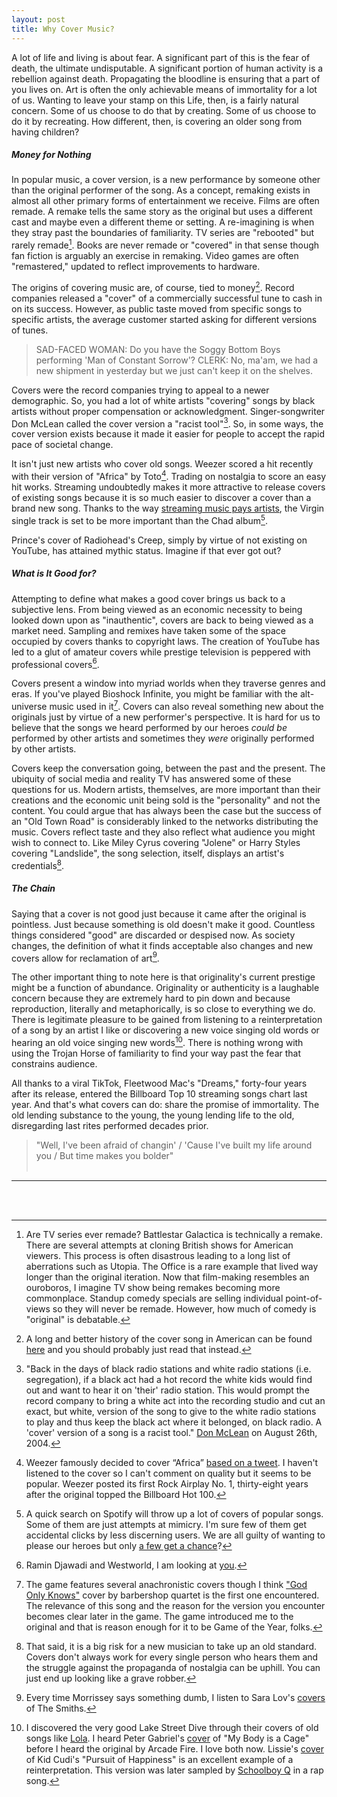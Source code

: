 ```yaml
---
layout: post
title: Why Cover Music?
---
```


A lot of life and living is about fear. A significant part of this is the fear of death, the ultimate undisputable. A significant portion of human activity is a rebellion against death. Propagating the bloodline is ensuring that a part of you lives on. Art is often the only achievable means of immortality for a lot of us. Wanting to leave your stamp on this Life, then, is a fairly natural concern. Some of us choose to do that by creating. Some of us choose to do it by recreating. How different, then, is covering an older song from having children? 


##### Money for Nothing


In popular music, a cover version, is a new performance by someone other than the original performer of the song. As a concept, remaking exists in almost all other primary forms of entertainment we receive. Films are often remade. A remake tells the same story as the original but uses a different cast and maybe even a different theme or setting. A re-imagining is when they stray past the boundaries of familiarity. TV series are "rebooted" but rarely remade[^1]. Books are never remade or "covered" in that sense though fan fiction is arguably an exercise in remaking. Video games are often "remastered," updated to reflect improvements to hardware.  

The origins of covering music are, of course, tied to money[^2]. Record companies released a "cover" of a commercially successful tune to cash in on its success. However, as public taste moved from specific songs to specific artists, the average customer started asking for different versions of tunes. 

> SAD-FACED WOMAN: Do you have the Soggy Bottom Boys performing 'Man of Constant Sorrow'?
> CLERK: No, ma'am, we had a new shipment in yesterday but we just can't keep it on the shelves.

Covers were the record companies trying to appeal to a newer demographic. So, you had a lot of white artists "covering" songs by black artists without proper compensation or acknowledgment. Singer-songwriter Don McLean called the cover version a "racist tool"[^3]. So, in some ways, the cover version exists because it made it easier for people to accept the rapid pace of societal change. 

It isn't just new artists who cover old songs. Weezer scored a hit recently with their version of "Africa" by Toto[^4]. Trading on nostalgia to score an easy hit works. Streaming undoubtedly makes it more attractive to release covers of existing songs because it is so much easier to discover a cover than a brand new song. Thanks to the way [streaming music pays artists](https://www.vulture.com/2017/07/streaming-music-cheat-codes.html), the Virgin single track is set to be more important than the Chad album[^5]. 

Prince's cover of Radiohead's Creep, simply by virtue of not existing on YouTube, has attained mythic status. Imagine if that ever got out? 


##### What is It Good for?


Attempting to define what makes a good cover brings us back to a subjective lens. From being viewed as an economic necessity to being looked down upon as "inauthentic", covers are back to being viewed as a market need. Sampling and remixes have taken some of the space occupied by covers thanks to copyright laws. The creation of YouTube has led to a glut of amateur covers while prestige television is peppered with professional covers[^6]. 

Covers present a window into myriad worlds when they traverse genres and eras. If you've played Bioshock Infinite, you might be familiar with the alt-universe music used in it[^7]. Covers can also reveal something new about the originals just by virtue of a new performer's perspective. It is hard for us to believe that the songs we heard performed by our heroes _could be_ performed by other artists and sometimes they _were_ originally performed by other artists. 

Covers keep the conversation going, between the past and the present. The ubiquity of social media and reality TV has answered some of these questions for us. Modern artists, themselves, are more important than their creations and the economic unit being sold is the "personality" and not the content. You could argue that has always been the case but the success of an "Old Town Road" is considerably linked to the networks distributing the music. Covers reflect taste and they also reflect what audience you might wish to connect to. Like Miley Cyrus covering "Jolene" or Harry Styles covering "Landslide", the song selection, itself, displays an artist's credentials[^8]. 


##### The Chain


Saying that a cover is not good just because it came after the original is pointless. Just because something is old doesn't make it good. Countless things considered "good" are discarded or despised now. As society changes, the definition of what it finds acceptable also changes and new covers allow for reclamation of art[^9]. 

The other important thing to note here is that originality's current prestige might be a function of abundance. Originality or authenticity is a laughable concern because they are extremely hard to pin down and because reproduction, literally and metaphorically, is so close to everything we do. There is legitimate pleasure to be gained from listening to a reinterpretation of a song by an artist I like or discovering a new voice singing old words or hearing an old voice singing new words[^10]. There is nothing wrong with using the Trojan Horse of familiarity to find your way past the fear that constrains audience. 

All thanks to a viral TikTok, Fleetwood Mac's "Dreams," forty-four years after its release, entered the Billboard Top 10 streaming songs chart last year. And that's what covers can do: share the promise of immortality. The old lending substance to the young, the young lending life to the old, disregarding last rites performed decades prior. 

> "Well, I've been afraid of changin' / 'Cause I've built my life around you / But time makes you bolder"
<br/><br/>

---

<br/><br/>

[^1]: Are TV series ever remade? Battlestar Galactica is technically a remake. There are several attempts at cloning British shows for American viewers. This process is often disastrous leading to a long list of aberrations such as Utopia. The Office is a rare example that lived way longer than the original iteration. Now that film-making resembles an ouroboros, I imagine TV show being remakes becoming more commonplace. Standup comedy specials are selling individual point-of-views so they will never be remade. However, how much of comedy is "original" is debatable. 

[^2]: A long and better history of the cover song in American can be found [here](https://slate.com/culture/2018/10/cover-song-history-future-weezer-toto-africa.html) and you should probably just read that instead.

[^3]: "Back in the days of black radio stations and white radio stations (i.e. segregation), if a black act had a hot record the white kids would find out and want to hear it on 'their' radio station. This would prompt the record company to bring a white act into the recording studio and cut an exact, but white, version of the song to give to the white radio stations to play and thus keep the black act where it belonged, on black radio. A 'cover' version of a song is a racist tool." [Don McLean](https://web.archive.org/web/20070311191421/http://www.don-mclean.com/forum2/view.asp?topic=5432&s=Definition+of+a+Cover+Version&l=True) on August 26th, 2004. 

[^4]: Weezer famously decided to cover “Africa” [based on a tweet](https://twitter.com/weezerafrica?lang=en). I haven't listened to the cover so I can't comment on quality but it seems to be popular. Weezer posted its first Rock Airplay No. 1, thirty-eight years after the original topped the Billboard Hot 100. 

[^5]: A quick search on Spotify will throw up a lot of covers of popular songs. Some of them are just attempts at mimicry. I'm sure few of them get accidental clicks by less discerning users. We are all guilty of wanting to please our heroes but only [a few get a chance](https://www.youtube.com/watch?v=fhhEHuChFck)?

[^6]: Ramin Djawadi and Westworld, I am looking at [you](https://en.wikipedia.org/wiki/Westworld:_Season_1_(soundtrack)). 

[^7]: The game features several anachronistic covers though I think ["God Only Knows"](https://www.youtube.com/watch?v=jUffPtS3-7A) cover by barbershop quartet is the first one encountered. The relevance of this song and the reason for the version you encounter becomes clear later in the game. The game introduced me to the original and that is reason enough for it to be Game of the Year, folks. 

[^8]: That said, it is a big risk for a new musician to take up an old standard. Covers don't always work for every single person who hears them and the struggle against the propaganda of nostalgia can be uphill. You can just end up looking like a grave robber. 

[^9]: Every time Morrissey says something dumb, I listen to Sara Lov's [covers](https://www.youtube.com/watch?v=t7X9MC_M8ZI) of The Smiths. 

[^10]: I discovered the very good Lake Street Dive through their covers of old songs like [Lola](https://www.youtube.com/watch?v=A7_Lg5dd_9g). I heard Peter Gabriel's [cover](https://www.youtube.com/watch?v=dTZQ2IB_x7c) of "My Body is a Cage" before I heard the original by Arcade Fire. I love both now. Lissie's [cover](https://www.youtube.com/watch?v=lmsbHGEB6UU) of Kid Cudi's "Pursuit of Happiness" is an excellent example of a reinterpretation. This version was later sampled by [Schoolboy Q](https://twitter.com/ScHoolboyQ/status/245992173844193280) in a rap song. 
